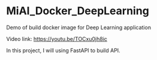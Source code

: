 # MiAI_Docker_DeepLearning
Demo of build docker image for Deep Learning application

Video link: https://youtu.be/TOCxu0jh8ic

In this project, I will using FastAPI to build API.
